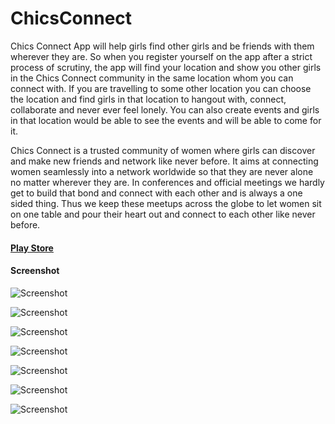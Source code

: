 # ChicsConnect
Chics Connect App will help girls find other girls and be friends with them wherever they are.
So when you register yourself on the app after a strict process of scrutiny, the app will find your location and show you other girls in the Chics Connect community in the same location whom you can connect with. If you are travelling to some other location you can choose the location and find girls in that location to hangout with, connect, collaborate and never ever feel lonely. You can also create events and girls in that location would be able to see the events and will be able to come for it.

Chics Connect is a trusted community of women where girls can discover and make new friends and network like never before. It aims at connecting women seamlessly into a network worldwide so that they are never alone no matter wherever they are.
In conferences and official meetings we hardly get to build that bond and connect with each other and is always a one sided thing. Thus we keep these meetups across the globe to let women sit on one table and pour their heart out and connect to each other like never before.

#### [Play Store](https://play.google.com/store/apps/details?id=and.com.chicsconnect)

#### Screenshot
![Screenshot](https://raw.github.com/anandwana001/ChicsConnect/blob/master/Screenshots/logo.png)

![Screenshot](https://raw.github.com/anandwana001/ChicsConnect/blob/master/Screenshots/FirstScreen.png)

![Screenshot](https://raw.github.com/anandwana001/ChicsConnect/blob/master/Screenshots/Screenshot_2017-10-05-05-48-15-242_and.com.chicsconnect)

![Screenshot](https://raw.github.com/anandwana001/ChicsConnect/blob/master/Screenshots/Screenshot_2017-09-23-18-32-47-877_com.chicsconnect.png)

![Screenshot](https://raw.github.com/anandwana001/ChicsConnect/blob/master/Screenshots/Screenshot_2017-09-23-18-32-42-107_com.chicsconnect.png)

![Screenshot](https://raw.github.com/anandwana001/ChicsConnect/blob/master/Screenshots/Screenshot_2017-09-23-18-32-57-234_com.chicsconnect.png)

![Screenshot](https://raw.github.com/anandwana001/ChicsConnect/blob/master/Screenshots/Screenshot_2017-09-23-18-33-02-705_com.chicsconnect)

